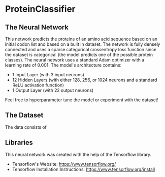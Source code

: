 # ProteinClassifier
## The Neural Network
This network predicts the proteins of an amino acid sequence based on an initial codon list and based on a built in dataset. The network is fully densely connected
and uses a sparse categorical crossentropy loss function since the dataset is categorical (the model predicts one of the possible protein classes). The neural network
uses a standard Adam optimizer with a learning rate of 0.001. The model's architecture contains:
- 1 Input Layer (with 3 input neurons)
- 12 Hidden Layers (with either 128, 256, or 1024 neurons and a standard ReLU activation function)
- 1 Output Layer (with 22 output neurons)

Feel free to hyperparameter tune the model or experiment with the dataset!

## The Dataset
The data consists of 

## Libraries
This neural network was created with the help of the Tensorflow library.
- Tensorflow's Website: https://www.tensorflow.org/
- Tensorflow Installation Instructions: https://www.tensorflow.org/install
